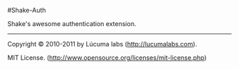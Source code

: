 #Shake-Auth

Shake's awesome authentication extension.


--------
Copyright © 2010-2011 by Lúcuma labs (http://lucumalabs.com).

MIT License. (http://www.opensource.org/licenses/mit-license.php)
